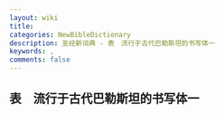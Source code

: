 ```yaml
---
layout: wiki
title: 
categories: NewBibleDictionary
description: 圣经新词典 - 表　流行于古代巴勒斯坦的书写体一
keywords: , 
comments: false
---
```


## 表　流行于古代巴勒斯坦的书写体一












